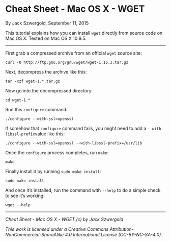 # Cheat Sheet - Mac OS X - WGET

By Jack Szwergold, September 11, 2015

This tutorial explains how you can install `wget` directly from source code on Mac OS X. Tested on Mac OS X 10.9.5.

***

First grab a compressed archive from an official `wget` source site:

	curl -O http://ftp.gnu.org/gnu/wget/wget-1.16.3.tar.gz

Next, decompress the archive like this:

	tar -xzf wget-1.*.tar.gz

Now go into the decompressed directory:

	cd wget-1.*
	
Run this `configure` command:

	./configure --with-ssl=openssl

If somehow that `configure` command fails, you might need to add a `--with-libssl-prefix`value like this:

	./configure --with-ssl=openssl --with-libssl-prefix=/usr/lib

Once the `configure` process completes, run `make`:

	make

Finally install it by running `sudo make install`:

	sudo make install

And once it’s installed, run the command with `--help` to do a simple check to see it’s working:

	wget --help

***

*Cheat Sheet - Mac OS X - WGET (c) by Jack Szwergold*

*This work is licensed under a Creative Commons Attribution-NonCommercial-ShareAlike 4.0 International License (CC-BY-NC-SA-4.0).*